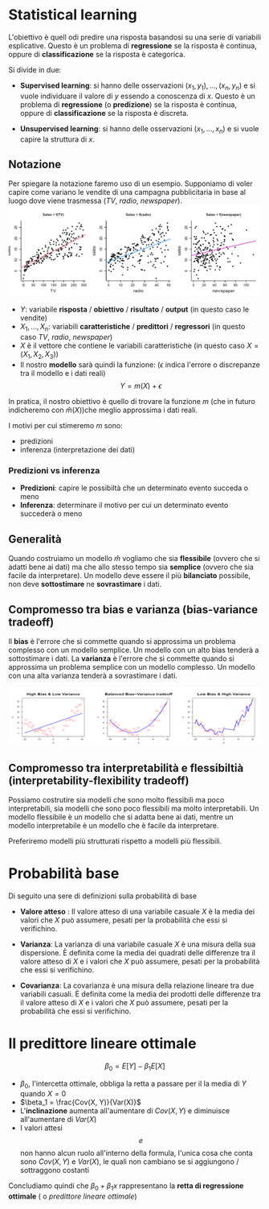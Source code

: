 # Statistical learning

L'obiettivo è quell odi predire una risposta basandosi su una serie di variabili esplicative. Questo è un problema di **regressione** se la risposta è continua, oppure di **classificazione** se la risposta è categorica.

Si divide in due:

- **Supervised learning**: si hanno delle osservazioni $(x_1, y_1), \dots, (x_n, y_n)$ e si vuole individuare il valore di $y$ essendo a conoscenza di $x$. Questo è un problema di **regressione** (o **predizione**) se la risposta è continua, oppure di **classificazione** se la risposta è discreta.

- **Unsupervised learning**: si hanno delle osservazioni $(x_1, \dots, x_n)$ e si vuole capire la struttura di $x$.

## Notazione
Per spiegare la notazione faremo uso di un esempio. Supponiamo di voler capire come variano le vendite di una campagna pubblicitaria in base al luogo dove viene trasmessa (*TV*, *radio*, *newspaper*).
![regressioni lineari](./assets/01/01-sales-regressions.PNG)

- $Y$: variabile **risposta** / **obiettivo** / **risultato** / **output** (in questo caso le vendite)
- $X_1, \dots, X_n$: variabili **caratteristiche** / **predittori** / **regressori**  (in questo caso *TV*, *radio*, *newspaper*)
- $X$ è il vettore che contiene le variabili caratteristiche (in questo caso $X = (X_1, X_2, X_3)$)
- Il nostro **modello** sarà quindi la funzione: ($\epsilon$ indica l'errore o discrepanze tra il modello e i dati reali)
$$
Y = m(X) + \epsilon
$$

In pratica, il nostro obiettivo è quello di trovare la funzione $m$ (che in futuro indicheremo con $\hat{m}(X)$)che meglio approssima i dati reali.

I motivi per cui stimeremo $m$ sono:
- predizioni
- inferenza (interpretazione dei dati)

### Predizioni vs inferenza
- **Predizioni**: capire le possibiltà che un determinato evento succeda o meno
- **Inferenza**: determinare il motivo per cui un determinato evento succederà o meno

## Generalità
Quando costruiamo un modello $\hat{m}$ vogliamo che sia **flessibile** (ovvero che si adatti bene ai dati) ma che allo stesso tempo sia **semplice** (ovvero che sia facile da interpretare).
Un modello deve essere il più **bilanciato** possibile, non deve **sottostimare** ne **sovrastimare** i dati.

## Compromesso tra bias e varianza (bias-variance tradeoff)
Il **bias** è l'errore che si commette quando si approssima un problema complesso con un modello semplice. Un modello con un alto bias tenderà a sottostimare i dati. La **varianza** è l'errore che si commette quando si approssima un problema semplice con un modello complesso. Un modello con una alta varianza tenderà a sovrastimare i dati.

![bias-variance trade-off](./assets/01/01-bias-variance-tradeoff.PNG)

## Compromesso tra interpretabilità e flessibiltià (interpretability-flexibility tradeoff)
Possiamo costrutire sia modelli che sono molto flessibili ma poco interpretabili, sia modelli che sono poco flessibili ma molto interpretabili. Un modello flessibile è un modello che si adatta bene ai dati, mentre un modello interpretabile è un modello che è facile da interpretare.

Preferiremo modelli più strutturati rispetto a modelli più flessibili.

# Probabilità base
Di seguito una sere di definizioni sulla probabilità di base

- **Valore atteso** : Il valore atteso di una variabile casuale $X$ è la media dei valori che $X$ può assumere, pesati per la probabilità che essi si verifichino.

- **Varianza**: La varianza di una variabile casuale $X$ è una misura della sua dispersione. È definita come la media dei quadrati delle differenze tra il valore atteso di $X$ e i valori che $X$ può assumere, pesati per la probabilità che essi si verifichino.

- **Covarianza**: La covarianza è una misura della relazione lineare tra due variabili casuali. È definita come la media dei prodotti delle differenze tra il valore atteso di $X$ e i valori che $X$ può assumere, pesati per la probabilità che essi si verifichino.

# Il predittore lineare ottimale

$$
\beta_0 = E[Y] - \beta_1 E[X]
$$
- $\beta_0$, l'intercetta ottimale, obbliga la retta a passare per il la media di $Y$ quando $X = 0$
- $\beta_1 = \frac{Cov(X, Y)}{Var(X)}$
- L'**inclinazione** aumenta all'aumentare di $Cov(X,Y)$ e diminuisce all'aumentare di $Var(X)$
- I valori attesi $$ e $$ non hanno alcun ruolo all'interno della formula, l'unica cosa che conta sono $Cov(X,Y)$ e $Var(X)$, le quali non cambiano se si aggiungono / sottraggono costanti

Concludiamo quindi che $\beta_0 + \beta_1 x$ rappresentano la **retta di regressione ottimale** ( o *predittore lineare ottimale*)
